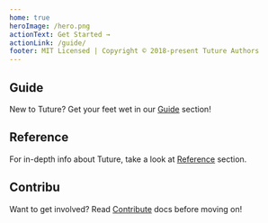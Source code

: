 ```yaml
---
home: true
heroImage: /hero.png
actionText: Get Started →
actionLink: /guide/
footer: MIT Licensed | Copyright © 2018-present Tuture Authors
---
```


<div class="features">
  <div class="feature">
    <h2>Guide</h2>
    <p>New to Tuture? Get your feet wet in our <a href="/guide/">Guide</a> section!</p>
  </div>
  <div class="feature">
    <h2>Reference</h2>
    <p>For in-depth info about Tuture, take a look at <a href="/reference/">Reference</a> section.</p>
  </div>
  <div class="feature">
    <h2>Contribu</h2>
    <p>Want to get involved? Read <a href="/contribute/">Contribute</a> docs before moving on!</p>
  </div>
</div>
